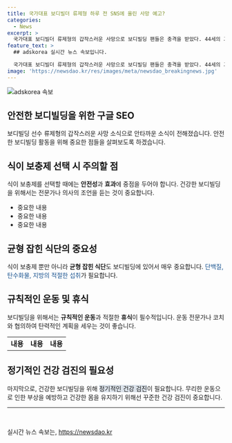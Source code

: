 ```yaml
---
title: 국가대표 보디빌더 류제형 하루 전 SNS에 올린 사망 예고?
categories:
  - News
excerpt: >
  국가대표 보디빌더 류제형의 갑작스러운 사망으로 보디빌딩 팬들은 충격을 받았다. 44세의 그는 한국을 대표하는 선수로 활약하며 국내외에서 다수의 대회에서 성과를 거뒀었다. 하지만 사망 원인은 아직 공개되지 않았으며, 팬들은 아직 믿기지가 않는다. 류제형의 마지막 활동은 소셜 미디어에 게시한 글과 영상이며, 이제는 팬들과 지인들의 추모로 마무리되고 있다.
feature_text: >
  ## adskorea 실시간 뉴스 속보입니다.

  국가대표 보디빌더 류제형의 갑작스러운 사망으로 보디빌딩 팬들은 충격을 받았다. 44세의 그는 한국을 대표하는 선수로 활약하며 국내외에서 다수의 대회에서 성과를 거뒀었다. 하지만 사망 원인은 아직 공개되지 않았으며, 팬들은 아직 믿기지가 않는다. 류제형의 마지막 활동은 소셜 미디어에 게시한 글과 영상이며, 이제는 팬들과 지인들의 추모로 마무리되고 있다.
image: 'https://newsdao.kr/res/images/meta/newsdao_breakingnews.jpg'
---
```


<p><img src="https://newsdao.kr/res/images/meta/newsdao_breakingnews.jpg" alt="adskorea 속보" /></p>

<h2 data-ke-size="size26">안전한 보디빌딩을 위한 구글 SEO</h2>

<p data-ke-size="size16">보디빌딩 선수 류제형의 갑작스러운 사망 소식으로 안타까운 소식이 전해졌습니다. 안전한 보디빌딩 활동을 위해 중요한 점들을 살펴보도록 하겠습니다.</p>

<h2 data-ke-size="size26">식이 보충제 선택 시 주의할 점</h2>

<p data-ke-size="size16">식이 보충제를 선택할 때에는 <b>안전성</b>과 <b>효과</b>에 중점을 두어야 합니다. 건강한 보디빌딩을 위해서는 전문가나 의사의 조언을 듣는 것이 중요합니다.</p>

<ul>
    <li>중요한 내용</li>
    <li>중요한 내용</li>
    <li>중요한 내용</li>
</ul>

<h2 data-ke-size="size26">균형 잡힌 식단의 중요성</h2>

<p data-ke-size="size16">식이 보충제 뿐만 아니라 <b>균형 잡힌 식단</b>도 보디빌딩에 있어서 매우 중요합니다. <span style="color: #1a5490;">단백질, 탄수화물, 지방의 적절한 섭취</span>가 필요합니다.</p>

<h2 data-ke-size="size26">규칙적인 운동 및 휴식</h2>

<p data-ke-size="size16">보디빌딩을 위해서는 <b>규칙적인 운동</b>과 적절한 <b>휴식</b>이 필수적입니다. 운동 전문가나 코치와 협의하여 탄력적인 계획을 세우는 것이 좋습니다.</p>

<table>
    <tr>
        <td style="text-align: center; height: 17px;"><b>내용</b></td>
        <td style="text-align: center; height: 17px;"><b>내용</b></td>
        <td style="text-align: center; height: 17px;"><b>내용</b></td>
    </tr>
</table>

<h2 data-ke-size="size26">정기적인 건강 검진의 필요성</h2>

<p data-ke-size="size16">마지막으로, 건강한 보디빌딩을 위해 <span style="background-color: #21538527;">정기적인 건강 검진</span>이 필요합니다. 무리한 운동으로 인한 부상을 예방하고 건강한 몸을 유지하기 위해선 꾸준한 건강 검진이 중요합니다.</p>

<hr />

<p data-ke-size="size16">&nbsp;</p>
실시간 뉴스 속보는, <a href="https://newsdao.kr" rel="dofollow">https://newsdao.kr</a>


